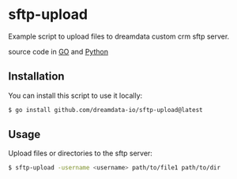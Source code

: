# sftp-upload

Example script to upload files to dreamdata custom crm sftp server.

source code in [GO](src/main.go) and [Python](src/main.py)

## Installation

You can install this script to use it locally:

```bash
$ go install github.com/dreamdata-io/sftp-upload@latest
```

## Usage

Upload files or directories to the sftp server:

```bash
$ sftp-upload -username <username> path/to/file1 path/to/dir 
```